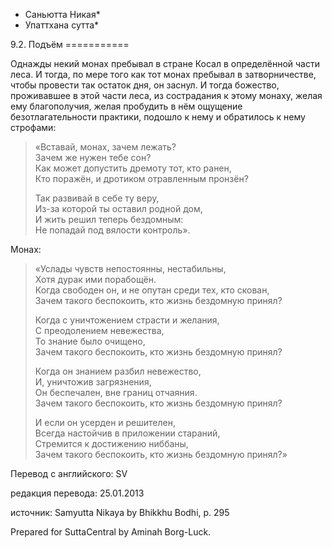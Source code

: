 * Саньютта Никая*
* Упаттхана сутта*

9\.2\. Подъём
\=\=\=\=\=\=\=\=\=\=\=

Однажды некий монах пребывал в стране Косал в определённой части леса\. И тогда, по мере того как тот монах пребывал в затворничестве, чтобы провести так остаток дня, он заснул\. И тогда божество, проживавшее в этой части леса, из сострадания к этому монаху, желая ему благополучия, желая пробудить в нём ощущение безотлагательности практики, подошло к нему и обратилось к нему строфами:

> «Вставай, монах, зачем лежать?  
> Зачем же нужен тебе сон?  
> Как может допустить дремоту тот, кто ранен,  
> Кто поражён, и дротиком отравленным пронзён?  
>   
> Так развивай в себе ту веру,  
> Из\-за которой ты оставил родной дом,  
> И жить решил теперь бездомным:  
> Не попадай под вялости контроль»\.

Монах:
> «Услады чувств непостоянны, нестабильны,  
> Хотя дурак ими порабощён\.  
> Когда свободен он, и не опутан среди тех, кто скован,  
> Зачем такого беспокоить, кто жизнь бездомную принял?  
>   
> Когда с уничтожением страсти и желания,  
> С преодолением невежества,  
> То знание было очищено,  
> Зачем такого беспокоить, кто жизнь бездомную принял?  
>   
> Когда он знанием разбил невежество,  
> И, уничтожив загрязнения,  
> Он беспечален, вне границ отчаяния\.  
> Зачем такого беспокоить, кто жизнь бездомную принял?  
>   
> И если он усерден и решителен,  
> Всегда настойчив в приложении стараний,  
> Стремится к достижению ниббаны,  
> Зачем такого беспокоить, кто жизнь бездомную принял?»

Перевод с английского: SV

редакция перевода: 25\.01\.2013

источник: Samyutta Nikaya by Bhikkhu Bodhi, p\. 295

Prepared for SuttaCentral by Aminah Borg\-Luck\.